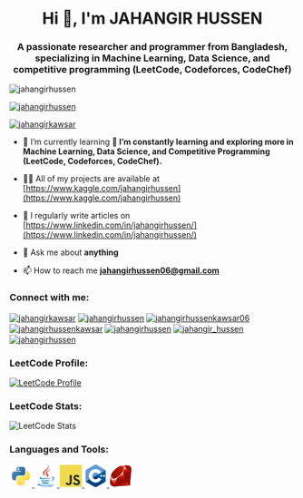 <h1 align="center">Hi 👋, I'm JAHANGIR HUSSEN</h1>
<h3 align="center">A passionate researcher and programmer from Bangladesh, specializing in Machine Learning, Data Science, and competitive programming (LeetCode, Codeforces, CodeChef)</h3>

<p align="left"> <img src="https://komarev.com/ghpvc/?username=jahangirhussen&label=Profile%20views&color=0e75b6&style=flat" alt="jahangirhussen" /> </p>

<p align="left"> <a href="https://github.com/ryo-ma/github-profile-trophy"><img src="https://github-profile-trophy.vercel.app/?username=jahangirhussen" alt="jahangirhussen" /></a> </p>

<p align="left"> <a href="https://twitter.com/jahangirkawsar" target="blank"><img src="https://img.shields.io/twitter/follow/jahangirkawsar?logo=twitter&style=for-the-badge" alt="jahangirkawsar" /></a> </p>

- 🌱 I’m currently learning **🌱 I’m constantly learning and exploring more in Machine Learning, Data Science, and Competitive Programming (LeetCode, Codeforces, CodeChef).**

- 👨‍💻 All of my projects are available at [https://www.kaggle.com/jahangirhussen](https://www.kaggle.com/jahangirhussen)

- 📝 I regularly write articles on [https://www.linkedin.com/in/jahangirhussen/](https://www.linkedin.com/in/jahangirhussen/)

- 💬 Ask me about **anything**

- 📫 How to reach me **jahangirhussen06@gmail.com**

<h3 align="left">Connect with me:</h3>
<p align="left">
<a href="https://twitter.com/jahangirkawsar" target="blank"><img align="center" src="https://raw.githubusercontent.com/rahuldkjain/github-profile-readme-generator/master/src/images/icons/Social/twitter.svg" alt="jahangirkawsar" height="30" width="40" /></a>
<a href="https://linkedin.com/in/jahangirhussen" target="blank"><img align="center" src="https://raw.githubusercontent.com/rahuldkjain/github-profile-readme-generator/master/src/images/icons/Social/linked-in-alt.svg" alt="jahangirhussen" height="30" width="40" /></a>
<a href="https://fb.com/jahangirhussenkawsar06" target="blank"><img align="center" src="https://raw.githubusercontent.com/rahuldkjain/github-profile-readme-generator/master/src/images/icons/Social/facebook.svg" alt="jahangirhussenkawsar06" height="30" width="40" /></a>
<a href="https://instagram.com/jahangirhussenkawsar" target="blank"><img align="center" src="https://raw.githubusercontent.com/rahuldkjain/github-profile-readme-generator/master/src/images/icons/Social/instagram.svg" alt="jahangirhussenkawsar" height="30" width="40" /></a>
<a href="https://www.codechef.com/users/jahangirhussen" target="blank"><img align="center" src="https://cdn.jsdelivr.net/npm/simple-icons@3.1.0/icons/codechef.svg" alt="jahangirhussen" height="30" width="40" /></a>
<a href="https://codeforces.com/profile/jahangir_hussen" target="blank"><img align="center" src="https://raw.githubusercontent.com/rahuldkjain/github-profile-readme-generator/master/src/images/icons/Social/codeforces.svg" alt="jahangir_hussen" height="30" width="40" /></a>
<a href="https://www.leetcode.com/jahangirhussen" target="blank"><img align="center" src="https://raw.githubusercontent.com/rahuldkjain/github-profile-readme-generator/master/src/images/icons/Social/leet-code.svg" alt="jahangirhussen" height="30" width="40" /></a>
</p>

<h3 align="left">LeetCode Profile:</h3>
<p align="left">
<a href="https://leetcode.com/u/jahangirhussen/">
    <img src="https://img.shields.io/badge/LeetCode-Jahangir%20Hussen-blue?style=flat&logo=leetcode" alt="LeetCode Profile" />
</a>
</p>

<h3 align="left">LeetCode Stats:</h3>
<p align="left">
    <img src="https://leetcode-stats-api.herokuapp.com/api/leet?username=jahangirhussen" alt="LeetCode Stats" />
</p>

<h3 align="left">Languages and Tools:</h3>
<p align="left"> 
    <!-- Add your tech stack here -->
    <a href="https://www.python.org" target="_blank" rel="noreferrer"> <img src="https://raw.githubusercontent.com/devicons/devicon/master/icons/python/python-original.svg" alt="python" width="40" height="40"/> </a>
    <a href="https://www.java.com" target="_blank" rel="noreferrer"> <img src="https://raw.githubusercontent.com/devicons/devicon/master/icons/java/java-original.svg" alt="java" width="40" height="40"/> </a>
    <a href="https://www.javascript.com" target="_blank" rel="noreferrer"> <img src="https://raw.githubusercontent.com/devicons/devicon/master/icons/javascript/javascript-original.svg" alt="javascript" width="40" height="40"/> </a>
    <a href="https://www.cplusplus.com" target="_blank" rel="noreferrer"> <img src="https://raw.githubusercontent.com/devicons/devicon/master/icons/cplusplus/cplusplus-original.svg" alt="cpp" width="40" height="40"/> </a>
    <a href="https://www.ruby-lang.org/en/" target="_blank" rel="noreferrer"> <img src="https://raw.githubusercontent.com/devicons/devicon/master/icons/ruby/ruby-original.svg" alt="ruby" width="40" height="40"/> </a>
</p>
